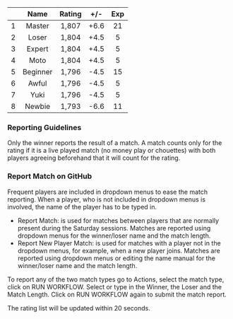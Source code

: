 | |Name|Rating|+/-|Exp|
|-|:--:|:----:|:-:|:-:|
|1|Master|1,807|+6.6|21|
|2|Loser|1,804|+4.5|5|
|3|Expert|1,804|+4.5|5|
|4|Moto|1,804|+4.5|5|
|5|Beginner|1,796|-4.5|15|
|6|Awful|1,796|-4.5|5|
|7|Yuki|1,796|-4.5|5|
|8|Newbie|1,793|-6.6|11|


### Reporting Guidelines

Only the winner reports the result of a match.
A match counts only for the rating if it is a live played match (no money play or chouettes)
with both players agreeing beforehand that it will count for the rating.


### Report Match on GitHub

Frequent players are included in dropdown menus to ease the match reporting.
When a player, who is not included in dropdown menus is involved, the name of the player has to be typed in.

- Report Match:  is used for matches between players that are normally present during the Saturday sessions.
  Matches are reported using dropdown menus for the winner/loser name and the match length.
- Report New Player Match:  is used for matches with a player not in the dropdown menus, for example, when a new player joins.
  Matches are reported using dropdown menus or editing the name manual for the winner/loser name and the match length.

To report any of the two match types go to Actions, select the match type, click on RUN WORKFLOW.
Select or type in the Winner, the Loser and the Match Length.
Click on RUN WORKFLOW again to submit the match report.

The rating list will be updated within 20 seconds.
